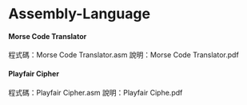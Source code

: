 # Assembly-Language
#### Morse Code Translator
程式碼：Morse Code Translator.asm
說明：Morse Code Translator.pdf

#### Playfair Cipher
程式碼：Playfair Cipher.asm
說明：Playfair Ciphe.pdf
